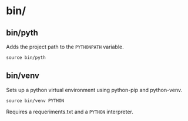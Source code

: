 # bin/

## bin/pyth

Adds the project path to the `PYTHONPATH` variable.

```
source bin/pyth
```

## bin/venv

Sets up a python virtual environment using python-pip and python-venv.

```
source bin/venv PYTHON
```

Requires a requeriments.txt and a `PYTHON` interpreter.

